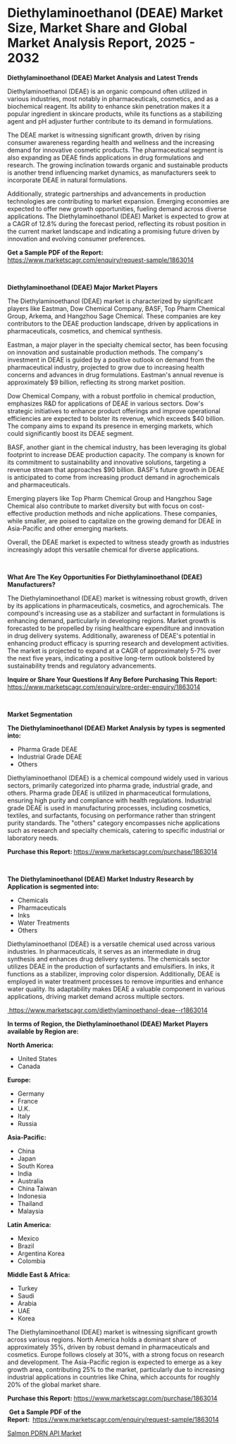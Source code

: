 <p><h1>Diethylaminoethanol (DEAE) Market Size, Market Share and Global Market Analysis Report, 2025 - 2032</h1></p><p><strong>Diethylaminoethanol (DEAE) Market Analysis and Latest Trends</strong></p>
<p><p>Diethylaminoethanol (DEAE) is an organic compound often utilized in various industries, most notably in pharmaceuticals, cosmetics, and as a biochemical reagent. Its ability to enhance skin penetration makes it a popular ingredient in skincare products, while its functions as a stabilizing agent and pH adjuster further contribute to its demand in formulations. </p><p>The DEAE market is witnessing significant growth, driven by rising consumer awareness regarding health and wellness and the increasing demand for innovative cosmetic products. The pharmaceutical segment is also expanding as DEAE finds applications in drug formulations and research. The growing inclination towards organic and sustainable products is another trend influencing market dynamics, as manufacturers seek to incorporate DEAE in natural formulations. </p><p>Additionally, strategic partnerships and advancements in production technologies are contributing to market expansion. Emerging economies are expected to offer new growth opportunities, fueling demand across diverse applications. The Diethylaminoethanol (DEAE) Market is expected to grow at a CAGR of 12.8% during the forecast period, reflecting its robust position in the current market landscape and indicating a promising future driven by innovation and evolving consumer preferences.</p></p>
<p><strong>Get a Sample PDF of the Report:&nbsp;</strong> <a href="https://www.marketscagr.com/enquiry/request-sample/1863014?utm_campaign=2667&utm_medium=2&utm_source=Github&utm_content=ia&utm_term=03042025&utm_id=diethylaminoethanol-deae">https://www.marketscagr.com/enquiry/request-sample/1863014</a></p>
<p>&nbsp;</p>
<p><strong>Diethylaminoethanol (DEAE) Major Market Players</strong></p>
<p><p>The Diethylaminoethanol (DEAE) market is characterized by significant players like Eastman, Dow Chemical Company, BASF, Top Pharm Chemical Group, Arkema, and Hangzhou Sage Chemical. These companies are key contributors to the DEAE production landscape, driven by applications in pharmaceuticals, cosmetics, and chemical synthesis.</p><p>Eastman, a major player in the specialty chemical sector, has been focusing on innovation and sustainable production methods. The company's investment in DEAE is guided by a positive outlook on demand from the pharmaceutical industry, projected to grow due to increasing health concerns and advances in drug formulations. Eastman's annual revenue is approximately $9 billion, reflecting its strong market position.</p><p>Dow Chemical Company, with a robust portfolio in chemical production, emphasizes R&D for applications of DEAE in various sectors. Dow's strategic initiatives to enhance product offerings and improve operational efficiencies are expected to bolster its revenue, which exceeds $40 billion. The company aims to expand its presence in emerging markets, which could significantly boost its DEAE segment.</p><p>BASF, another giant in the chemical industry, has been leveraging its global footprint to increase DEAE production capacity. The company is known for its commitment to sustainability and innovative solutions, targeting a revenue stream that approaches $90 billion. BASF's future growth in DEAE is anticipated to come from increasing product demand in agrochemicals and pharmaceuticals.</p><p>Emerging players like Top Pharm Chemical Group and Hangzhou Sage Chemical also contribute to market diversity but with focus on cost-effective production methods and niche applications. These companies, while smaller, are poised to capitalize on the growing demand for DEAE in Asia-Pacific and other emerging markets. </p><p>Overall, the DEAE market is expected to witness steady growth as industries increasingly adopt this versatile chemical for diverse applications.</p></p>
<p>&nbsp;</p>
<p><strong>What Are The Key Opportunities For Diethylaminoethanol (DEAE) Manufacturers?</strong></p>
<p><p>The Diethylaminoethanol (DEAE) market is witnessing robust growth, driven by its applications in pharmaceuticals, cosmetics, and agrochemicals. The compound's increasing use as a stabilizer and surfactant in formulations is enhancing demand, particularly in developing regions. Market growth is forecasted to be propelled by rising healthcare expenditure and innovation in drug delivery systems. Additionally, awareness of DEAE's potential in enhancing product efficacy is spurring research and development activities. The market is projected to expand at a CAGR of approximately 5-7% over the next five years, indicating a positive long-term outlook bolstered by sustainability trends and regulatory advancements.</p></p>
<p><strong>Inquire or Share Your Questions If Any Before Purchasing This Report:</strong> <a href="https://www.marketscagr.com/enquiry/pre-order-enquiry/1863014?utm_campaign=2667&utm_medium=2&utm_source=Github&utm_content=ia&utm_term=03042025&utm_id=diethylaminoethanol-deae">https://www.marketscagr.com/enquiry/pre-order-enquiry/1863014</a></p>
<p>&nbsp;</p>
<p><strong>Market Segmentation</strong></p>
<p><strong>The Diethylaminoethanol (DEAE) Market Analysis by types is segmented into:</strong></p>
<p><ul><li>Pharma Grade DEAE</li><li>Industrial Grade DEAE</li><li>Others</li></ul></p>
<p><p>Diethylaminoethanol (DEAE) is a chemical compound widely used in various sectors, primarily categorized into pharma grade, industrial grade, and others. Pharma grade DEAE is utilized in pharmaceutical formulations, ensuring high purity and compliance with health regulations. Industrial grade DEAE is used in manufacturing processes, including cosmetics, textiles, and surfactants, focusing on performance rather than stringent purity standards. The "others" category encompasses niche applications such as research and specialty chemicals, catering to specific industrial or laboratory needs.</p></p>
<p><strong>Purchase this Report:&nbsp;</strong><a href="https://www.marketscagr.com/purchase/1863014?utm_campaign=2667&utm_medium=2&utm_source=Github&utm_content=ia&utm_term=03042025&utm_id=diethylaminoethanol-deae">https://www.marketscagr.com/purchase/1863014</a></p>
<p>&nbsp;</p>
<p><strong>The Diethylaminoethanol (DEAE) Market Industry Research by Application is segmented into:</strong></p>
<p><ul><li>Chemicals</li><li>Pharmaceuticals</li><li>Inks</li><li>Water Treatments</li><li>Others</li></ul></p>
<p><p>Diethylaminoethanol (DEAE) is a versatile chemical used across various industries. In pharmaceuticals, it serves as an intermediate in drug synthesis and enhances drug delivery systems. The chemicals sector utilizes DEAE in the production of surfactants and emulsifiers. In inks, it functions as a stabilizer, improving color dispersion. Additionally, DEAE is employed in water treatment processes to remove impurities and enhance water quality. Its adaptability makes DEAE a valuable component in various applications, driving market demand across multiple sectors.</p></p>
<p><a href="https://www.marketscagr.com/diethylaminoethanol-deae--r1863014?utm_campaign=2667&utm_medium=2&utm_source=Github&utm_content=ia&utm_term=03042025&utm_id=diethylaminoethanol-deae">&nbsp;https://www.marketscagr.com/diethylaminoethanol-deae--r1863014</a></p>
<p><strong>In terms of Region, the Diethylaminoethanol (DEAE) Market Players available by Region are:</strong></p>
<p>
    <p> <strong> North America: </strong>
        <ul>
            <li>United States</li>
            <li>Canada</li>
        </ul>
        </p> 
    <p> <strong> Europe: </strong>
        <ul>
            <li>Germany</li>
            <li>France</li>
            <li>U.K.</li>
            <li>Italy</li>
            <li>Russia</li>
        </ul>
        </p> 
    <p> <strong> Asia-Pacific: </strong>
        <ul>
            <li>China</li>
            <li>Japan</li>
            <li>South Korea</li>
            <li>India</li>
            <li>Australia</li>
            <li>China Taiwan</li>
            <li>Indonesia</li>
            <li>Thailand</li>
            <li>Malaysia</li>
        </ul>
        </p> 
    <p> <strong> Latin America: </strong>
        <ul>
            <li>Mexico</li>
            <li>Brazil</li>
            <li>Argentina Korea</li>
            <li>Colombia</li>
        </ul>
        </p> 
    <p> <strong> Middle East & Africa: </strong>
        <ul>
            <li>Turkey</li>
            <li>Saudi</li>
            <li>Arabia</li>
            <li>UAE</li>
            <li>Korea</li>
        </ul>
    </p>
    </p>
<p><p>The Diethylaminoethanol (DEAE) market is witnessing significant growth across various regions. North America holds a dominant share of approximately 35%, driven by robust demand in pharmaceuticals and cosmetics. Europe follows closely at 30%, with a strong focus on research and development. The Asia-Pacific region is expected to emerge as a key growth area, contributing 25% to the market, particularly due to increasing industrial applications in countries like China, which accounts for roughly 20% of the global market share.</p></p>
<p><strong>Purchase this Report: </strong><a href="https://www.marketscagr.com/purchase/1863014?utm_campaign=2667&utm_medium=2&utm_source=Github&utm_content=ia&utm_term=03042025&utm_id=diethylaminoethanol-deae">https://www.marketscagr.com/purchase/1863014</a></p>
<p>&nbsp;<strong>Get a Sample PDF of the Report:&nbsp;&nbsp;</strong><a href="https://www.marketscagr.com/enquiry/request-sample/1863014?utm_campaign=2667&utm_medium=2&utm_source=Github&utm_content=ia&utm_term=03042025&utm_id=diethylaminoethanol-deae">https://www.marketscagr.com/enquiry/request-sample/1863014</a></p>
<p><strong></strong></p>
<p><p><a href="https://github.com/shirleenfraker87/Market-Research-Report-List-1/blob/main/salmon-pdrn-api-market.md?utm_campaign=2667&utm_medium=2&utm_source=Github&utm_content=ia&utm_term=03042025&utm_id=diethylaminoethanol-deae">Salmon PDRN API Market</a></p></p>
